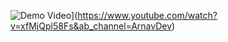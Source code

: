 ![Demo Video](https://youtu.be/xfMjQpl58Fs?si=FOKT8BDr7_5AjjUf.jpg)](https://www.youtube.com/watch?v=xfMjQpl58Fs&ab_channel=ArnavDev)

